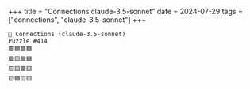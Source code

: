 +++
title = "Connections claude-3.5-sonnet"
date = 2024-07-29
tags = ["connections", "claude-3.5-sonnet"]
+++

```text
🤖 Connections (claude-3.5-sonnet) 
Puzzle #414
🟩🟦🟪🟪
🟩🟨🟦🟦
🟨🟨🟪🟨
🟨🟩🟨🟨
```
